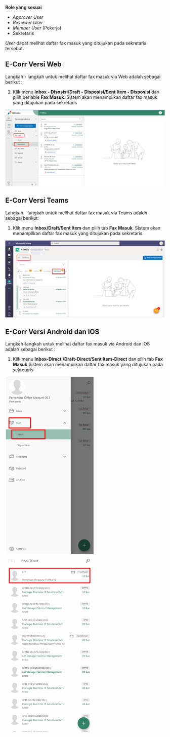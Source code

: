 **Role yang sesuai**

- *Approver User*
- *Reviewer User*
- *Member User* (Pekerja)
- Sekretaris

*User* dapat melihat daftar fax masuk yang ditujukan pada sekretaris tersebut. 

## **E-Corr Versi Web**

Langkah - langkah untuk melihat daftar fax masuk via Web adalah sebagai berikut :

1. Klik menu **Inbox - Disosisi/Draft - Disposisi/Sent Item - Disposisi** dan pilih berlable **Fax Masuk**. Sistem akan menampilkan daftar fax masuk yang ditujukan pada sekretaris

![gambar](FaxMasuk/FM_WEB/02DaftarFM01.png) 

## **E-Corr Versi Teams**

Langkah - langkah untuk melihat daftar fax masuk via Teams adalah sebagai berikut:

1. Klik menu **Inbox/Draft/Sent Item** dan pilih tab **Fax Masuk**. Sistem akan menampilkan daftar fax masuk yang ditujukan pada sekretaris

![gambar](FaxMasuk/FM_Teams/FM01.png)

## **E-Corr Versi Android dan iOS**

Langkah-langkah untuk melihat daftar fax masuk via Android dan iOS adalah sebagai berikut :

1. Klik menu **Inbox-Direct /Draft-Direct/Sent Item-Direct** dan pilih tab **Fax Masuk**.Sistem akan menampilkan daftar fax masuk yang ditujukan pada sekretaris

![gambar](FaxMasuk/FM_Android/DaftarFM/02A01.png) ![gambar](FaxMasuk/FM_Android/DaftarFM/02A02.png) 
